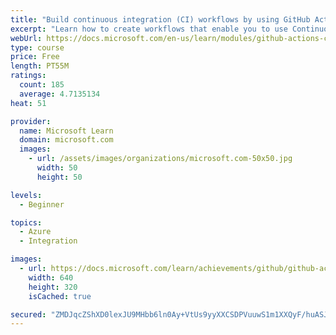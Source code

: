 ```yaml
---
title: "Build continuous integration (CI) workflows by using GitHub Actions"
excerpt: "Learn how to create workflows that enable you to use Continuous Integration (CI) for your projects."
webUrl: https://docs.microsoft.com/en-us/learn/modules/github-actions-ci/
type: course
price: Free
length: PT55M
ratings:
  count: 185
  average: 4.7135134
heat: 51

provider:
  name: Microsoft Learn
  domain: microsoft.com
  images:
    - url: /assets/images/organizations/microsoft.com-50x50.jpg
      width: 50
      height: 50

levels:
  - Beginner

topics:
  - Azure
  - Integration

images:
  - url: https://docs.microsoft.com/learn/achievements/github/github-actions-ci-social.png
    width: 640
    height: 320
    isCached: true

secured: "ZMDJqcZShXD0lexJU9MHbb6ln0Ay+VtUs9yyXXCSDPVuuwS1m1XXQyF/huASJuLoilEYdV0DvbbMW8DXjLI3zShvrFujoDxwn26nQyPSsVJIrDdadwGcr++kh63RX/5zwXfx/tOOMtHquI68+5MIWXwggj6TELb7HWH+rh3Z626kXZZb3/sJwdM24r27pqiXAXtUPCdKNFzJEG6dw5qEgmQo2CBqbfzD2ll3fNAiuDzuh+GUvea9Uy1S/QIBOeUR8xlgZ5WtoU/QkPDmRt999V+oDZuaiU4a5Iu9ioXSA+RPtOP3SWZL6tGWv016gU8+ZciX6Fg4CyvMbGcmxQZRi4lz05LAzgiimBSTiKbsJ+7cFM6SroE4rUMQ/dIn6aDkmwIbAINzWh2lvu5zlLE2Bm/b2uD94A4uc0uzF61bnJs=;s68UMckE5zG2vx14izjk6w=="
---
```



